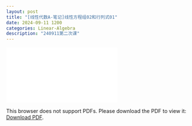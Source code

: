 ```yaml
---
layout: post
title: "[线性代数A-笔记]线性方程组02和行列式01"
date: 2024-09-11 1200
categories: Linear-Algebra
description: "240911第二次课"
---
```

<!-- ![](../assets/pdfs/la-01.pdf) -->
<!-- For ios users:[Download](https://github.com/PhotonYan/PhotonYan.github.io/blob/gh-pages/pdfs/la-01.pdf)

<object data="{{ site.url }}{{ site.baseurl }}/assets/pdfs/la-01.pdf" type="application/pdf"></object> -->

<object data="{{ site.url }}/assets/pdfs/la-02.pdf" type="application/pdf" width="700px" height="700px">
    <embed src="{{ site.url }}/assets/pdfs/la-02.pdf">
        <p>This browser does not support PDFs. Please download the PDF to view it: <a href="{{ site.url }}/assets/pdfs/la-02.pdf">Download PDF</a>.</p>
    </embed>
</object>